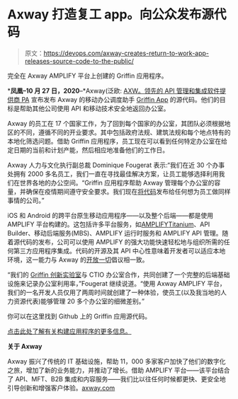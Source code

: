 # Axway 打造复工 app。向公众发布源代码

> 原文：<https://devops.com/axway-creates-return-to-work-app-releases-source-code-to-the-public/>

完全在 Axway AMPLIFY 平台上创建的 Griffin 应用程序。

***凤凰–10 月 27 日，**2020****–*Axway(泛欧: [AXW。领先的 API 管理和集成软件提供商 PA](http://axw.pa/) 宣布发布 Axway 的移动办公调度助手 [Griffin App](https://www.youtube.com/watch?v=jbrC6WABaE8&feature=youtu.be) 的源代码。他们的目标是帮助其他公司使用 API 和移动技术安全地返回办公室。

Axway 的员工在 17 个国家工作，为了回到每个国家的办公室，其团队必须根据地区的不同，遵循不同的开业要求。其中包括政府法规、建筑法规和每个地点特有的本地化筛选问题。借助 Griffin 应用程序，员工现在可以看到任何特定办公室在给定日期的当前和计划产能，然后相应地准备他们的工作日。

Axway 人力与文化执行副总裁 Dominique Fougerat 表示:“我们在近 30 个办事处拥有 2000 多名员工，我们一直在寻找最佳解决方案，让员工能够选择利用我们在世界各地的办公空间。“Griffin 应用程序帮助 Axway 管理每个办公室的容量，并确保在疫情期间遵守安全要求。我们现在[将代码](https://www.axway.com/griffin-app?utm_medium=pr&utm_source=prnewswire&utm_campaign=griffinapp)发布给任何想为员工做同样事情的公司。”

iOS 和 Android 的跨平台原生移动应用程序——以及整个后端——都是使用 AMPLIFY 平台构建的。这包括许多平台服务，如[AMPLIFY](https://resources.axway.com/mobile-app-dev-doc/data-sheet-axway-titanium?utm_medium=pr&utm_source=prnewswire&utm_campaign=griffinapp)[Titanium](https://resources.axway.com/mobile-app-dev-doc/data-sheet-axway-titanium?utm_source=devblog&utm_medium=blog)、API Builder、移动后端服务(MBS)、AMPLIFY 运行时服务和 AMPLIFY API 管理。随着源代码的发布，公司可以使用 AMPLIFY 的强大功能快速轻松地与组织所需的任何第三方应用程序集成。代码的开源及其 API 中心性意味着开发者可以适应本地环境，这一能力与 Axway 的[开放一切](https://get.axway.com/ub/en/open-everything/?utm_medium=pr&utm_source=prnewswire&utm_campaign=griffinapp)倡议相一致。

“我们的 [Griffin 创新实验室](https://www.axway.com/en/services/griffin-lab?utm_medium=pr&utm_source=prnewswire&utm_campaign=griffinapp)与 CTIO 办公室合作，共同创建了一个完整的后端基础设施来记录办公室利用率，”Fougerat 继续说道。“使用 Axway AMPLIFY 平台，我们的一名开发人员仅用了两周时间就创建了一种体验，使员工(以及我当地的人力资源代表)能够管理 20 多个办公室的细微差别。”

你可以在这里找到 Github 上的 Griffin 应用源代码。

[点击此处了解有关构建应用程序的更多信息。](https://devblog.axway.com/featured/open-source-axway-griffin-app-and-api/?utm_medium=blog&utm_source=devblog&utm_campaign=griffinapp)

**关于 Axway**

Axway 振兴了传统的 IT 基础设施，帮助 11，000 多家客户加快了他们的数字化之旅，增加了新的业务能力，并推动了增长。借助 AMPLIFY 平台——该平台结合了 API、MFT、B2B 集成和内容服务——我们比以往任何时候都更快、更安全地引导创新和增强客户体验。[axway.com](https://www.axway.com/en?utm_medium=pr&utm_source=prnewswire&utm_campaign=griffinapp)